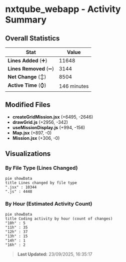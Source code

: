 # nxtqube_webapp - Activity Summary 

## Overall Statistics

| Stat                   | Value                                                             |
| ---------------------- | ----------------------------------------------------------------- |
| **Lines Added** (➕)   | 11648                                          |
| **Lines Removed** (➖) | 3144                                        |
| **Net Change** (↕)    | 8504                |
| **Active Time** (⌚)   | 146 minutes |


## Modified Files
- **createGridMission.jsx** (+6495, -2646)
- **drawGrid.js** (+2956, -342)
- **useMissionDisplay.js** (+994, -156)
- **Map.jsx** (+897, -0)
- **Mission.jsx** (+306, -0)

## Visualizations

### By File Type (Lines Changed)

```mermaid
pie showData
title Lines changed by file type
".jsx" : 10344
".js" : 4448
```

### By Hour (Estimated Activity Count)

```mermaid
pie showData
title Coding activity by hour (count of changes)
"10h" : 5
"11h" : 35
"12h" : 37
"13h" : 15
"14h" : 1
"16h" : 2
```


> **Last Updated:** 23/09/2025, 16:35:17